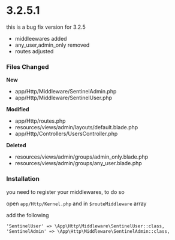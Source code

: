 # 3.2.5.1

this is a bug fix version for 3.2.5

* middleewares added
* any_user,admin_only removed
* routes adjusted




### Files Changed

**New**
* app/Http/Middleware/SentinelAdmin.php
* app/Http/Middleware/SentinelUser.php

**Modified**
* app/Http/routes.php
* resources/views/admin/layouts/default.blade.php
* app/Http/Controllers/UsersController.php

**Deleted**
* resources/views/admin/groups/admin_only.blade.php
* resources/views/admin/groups/any_user.blade.php


### Installation
you need to register your middlewares, to do so

open ````app/Http/Kernel.php```` and in ````$routeMiddleware```` array

add the following
````
'SentinelUser' => \App\Http\Middleware\SentinelUser::class,
'SentinelAdmin' => \App\Http\Middleware\SentinelAdmin::class,
````
